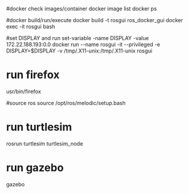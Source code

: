 #docker check images/container
docker image list
docker ps

#docker build/run/execute
docker build -t rosgui ros_docker_gui
docker exec -it rosgui bash

#set DISPLAY and run
set-variable -name DISPLAY -value 172.22.188.193:0.0
docker run --name rosgui -it --privileged -e DISPLAY=$DISPLAY -v /tmp/.X11-unix:/tmp/.X11-unix rosgui

# run firefox
usr/bin/firefox

#source ros
source /opt/ros/melodic/setup.bash 

# run turtlesim
rosrun turtlesim turtlesim_node

# run gazebo
gazebo

